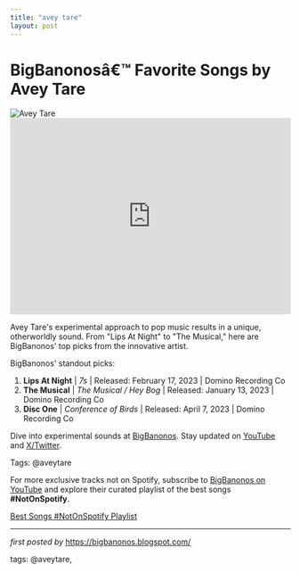 ```yaml
---
title: "avey tare"
layout: post
---
```


<!-- Title of the Post -->
<h1 >BigBanonosâ€™ Favorite Songs by Avey Tare</h1> <!-- Featured Image -->
<div > <img src="https://i.scdn.co/image/ab6761610000e5eba72c69fdd7e8f0f26130db39" alt="Avey Tare">
</div> <!-- Spotify Embed -->
<div > <iframe src="https://open.spotify.com/embed/playlist/3Mt7rbnOovkZOjkxkEdb7f?utm_source=generator" width="100%" height="352" frameBorder="0" allowfullscreen="" allow="autoplay; clipboard-write; encrypted-media; fullscreen; picture-in-picture" loading="lazy"></iframe>
</div> <!-- Introductory Text -->
<p >Avey Tare's experimental approach to pop music results in a unique, otherworldly sound. From "Lips At Night" to "The Musical," here are BigBanonos' top picks from the innovative artist.</p> <!-- Song Highlights -->
<div > <p>BigBanonos' standout picks:</p> <ol> <li><strong>Lips At Night</strong> | <em>7s</em> | Released: February 17, 2023 | Domino Recording Co</li> <li><strong>The Musical</strong> | <em>The Musical / Hey Bog</em> | Released: January 13, 2023 | Domino Recording Co</li> <li><strong>Disc One</strong> | <em>Conference of Birds</em> | Released: April 7, 2023 | Domino Recording Co</li> </ol>
</div> <!-- Footer Links -->
<div > <p>Dive into experimental sounds at <a href="https://bigbanonos.blogspot.com/" target="_blank">BigBanonos</a>. Stay updated on <a href="https://www.youtube.com/@BigBanonos" target="_blank">YouTube</a> and <a href="https://x.com/bigbanonos" target="_blank">X/Twitter</a>.</p>
</div> <!-- Tags -->
<p >Tags: @aveytare</p> 

<!--Subscribe and Playlist Links-->
<div>
    <p>For more exclusive tracks not on Spotify, subscribe to <a href="https://www.youtube.com/@BigBanonos" target="_blank">BigBanonos on YouTube</a> and explore their curated playlist of the best songs <strong>#NotOnSpotify</strong>.</p>
    <p><a href="https://www.youtube.com/playlist?list=PLtuNtuTatqI0kFahUCbtbfenC_ET5O_tr" target="_blank">Best Songs #NotOnSpotify Playlist<br /></a></p></div>

<hr />

<p><em>first posted by</em> <a href="https://bigbanonos.blogspot.com/" rel="noopener" target="_new">https://bigbanonos.blogspot.com/</a></p>

<p>tags: @aveytare,</p>
